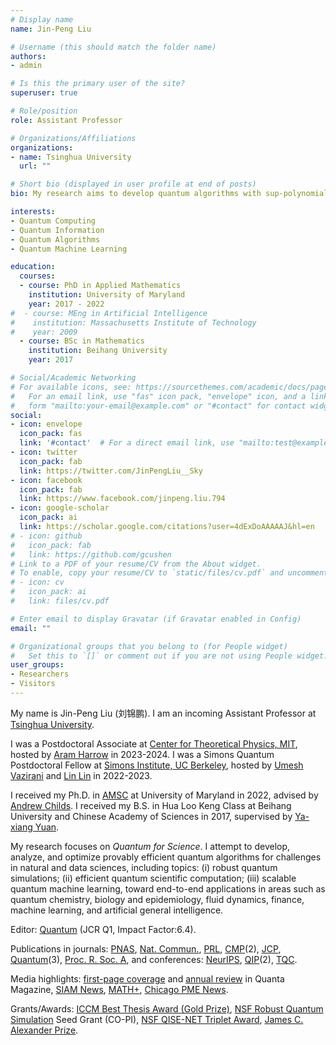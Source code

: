 ```yaml
---
# Display name
name: Jin-Peng Liu

# Username (this should match the folder name)
authors:
- admin

# Is this the primary user of the site?
superuser: true

# Role/position
role: Assistant Professor

# Organizations/Affiliations
organizations:
- name: Tsinghua University
  url: ""

# Short bio (displayed in user profile at end of posts)
bio: My research aims to develop quantum algorithms with sup-polynomial speed-ups over classical algorithms, including topics such as quantum PDE solvers, quantum optimization and quantum machine learning.

interests:
- Quantum Computing
- Quantum Information
- Quantum Algorithms
- Quantum Machine Learning

education:
  courses:
  - course: PhD in Applied Mathematics
    institution: University of Maryland
    year: 2017 - 2022
#  - course: MEng in Artificial Intelligence
#    institution: Massachusetts Institute of Technology
#    year: 2009
  - course: BSc in Mathematics
    institution: Beihang University
    year: 2017

# Social/Academic Networking
# For available icons, see: https://sourcethemes.com/academic/docs/page-builder/#icons
#   For an email link, use "fas" icon pack, "envelope" icon, and a link in the
#   form "mailto:your-email@example.com" or "#contact" for contact widget.
social:
- icon: envelope
  icon_pack: fas
  link: '#contact'  # For a direct email link, use "mailto:test@example.org".
- icon: twitter
  icon_pack: fab
  link: https://twitter.com/JinPengLiu__Sky
- icon: facebook
  icon_pack: fab
  link: https://www.facebook.com/jinpeng.liu.794
- icon: google-scholar
  icon_pack: ai
  link: https://scholar.google.com/citations?user=4dExDoAAAAAJ&hl=en
# - icon: github
#   icon_pack: fab
#   link: https://github.com/gcushen
# Link to a PDF of your resume/CV from the About widget.
# To enable, copy your resume/CV to `static/files/cv.pdf` and uncomment the lines below.
# - icon: cv
#   icon_pack: ai
#   link: files/cv.pdf

# Enter email to display Gravatar (if Gravatar enabled in Config)
email: ""

# Organizational groups that you belong to (for People widget)
#   Set this to `[]` or comment out if you are not using People widget.
user_groups:
- Researchers
- Visitors
---
```


My name is Jin-Peng Liu (刘锦鹏). I am an incoming Assistant Professor at [Tsinghua University](https://www.tsinghua.edu.cn/index.htm).

I was a Postdoctoral Associate at [Center for Theoretical Physics, MIT](https://physics.mit.edu/faculty/jin-peng-liu/), hosted by [Aram Harrow](http://www.mit.edu/~aram/) in 2023-2024. I was a Simons Quantum Postdoctoral Fellow at [Simons Institute, UC Berkeley](https://simons.berkeley.edu/people/jin-peng-liu), hosted by [Umesh Vazirani](https://people.eecs.berkeley.edu/~vazirani/) and [Lin Lin](https://math.berkeley.edu/~linlin/) in 2022-2023.

I received my Ph.D. in [AMSC](https://amsc.umd.edu/) at University of Maryland in 2022, advised by [Andrew Childs](http://www.cs.umd.edu/~amchilds/). I received my B.S. in Hua Loo Keng Class at Beihang University and Chinese Academy of Sciences in 2017, supervised by [Ya-xiang Yuan](http://lsec.cc.ac.cn/~yyx/).

My research focuses on *Quantum for Science*. I attempt to develop, analyze, and optimize provably efficient quantum algorithms for challenges in natural and data sciences, including topics: (i) robust quantum simulations; (ii) efficient quantum scientific computation; (iii) scalable quantum machine learning, toward end-to-end applications in areas such as quantum chemistry, biology and epidemiology, fluid dynamics, finance, machine learning, and artificial general intelligence.

Editor: [Quantum](https://quantum-journal.org/) (JCR Q1, Impact Factor:6.4).

Publications in journals: [PNAS](https://doi.org/10.1073/pnas.2026805118), [Nat. Commun.](https://www.nature.com/articles/s41467-023-43957-x), [PRL](https://journals.aps.org/prl/abstract/10.1103/PhysRevLett.131.150603), [CMP](https://link.springer.com/journal/220)(2), [JCP](https://www.sciencedirect.com/science/article/abs/pii/S0021999124004625), [Quantum](https://quantum-journal.org)(3), [Proc. R. Soc. A](https://royalsocietypublishing.org/doi/abs/10.1098/rspa.2021.0797), and conferences: [NeurIPS](https://openreview.net/forum?id=zofwPmKL-DO), [QIP](https://qipconference.org/)(2), [TQC](https://quantum-journal.org/papers/q-2021-06-24-481/).

Media highlights: [first-page coverage](https://www.quantamagazine.org/new-quantum-algorithms-finally-crack-nonlinear-equations-20210105/) and [annual review](https://www.quantamagazine.org/the-year-in-math-and-computer-science-20211223/) in Quanta Magazine, [SIAM News](https://sinews.siam.org/Details-Page/quantum-advantages-and-end-to-end-complexity), [MATH+](https://mathplus.de/news/quantum-algorithms-for-machine-learning-models-a-future-technology-nature-communications-papser-jens-eisert-etal/), [Chicago PME News](https://pme.uchicago.edu/news/new-research-unites-quantum-engineering-and-artificial-intelligence).

Grants/Awards: [ICCM Best Thesis Award (Gold Prize)](http://yau-bta.com/en), [NSF Robust Quantum Simulation](https://rqs.umd.edu/) Seed Grant (CO-PI), [NSF QISE-NET Triplet Award](https://qisenet.uchicago.edu/overview/), [James C. Alexander Prize](https://quics.umd.edu/news/former-graduate-student-wins-james-c-alexander-prize-dissertation-quantum-algorithms).

